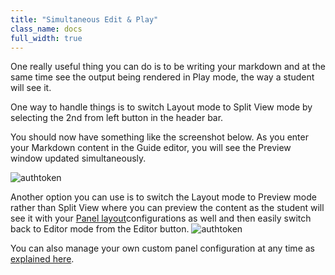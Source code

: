 ```yaml
---
title: "Simultaneous Edit & Play"
class_name: docs
full_width: true
---
```


One really useful thing you can do is to be writing your markdown and at the same time see the output being rendered in Play mode, the way a student will see it.

One way to handle things is to  switch Layout mode to Split View mode by selecting the 2nd from left button in the header bar.

You should now have something like the screenshot below. As you enter your Markdown content in the Guide editor, you will see the Preview window updated simultaneously.

<img alt="authtoken" src="/img/docs/guides/simultaneous.png" class="simple"/>

Another option you can use is to switch the Layout mode to Preview mode rather than Split View where you can preview the content as the student will see it with your [Panel layout](/docs/content/authoring/layouts/)configurations as well and then easily switch back to Editor mode from the Editor button.
<img alt="authtoken" src="/img/docs/guides/editor.png" class="simple"/>


You can also manage your own custom panel configuration at any time as [explained here](/docs/ide/panels/).